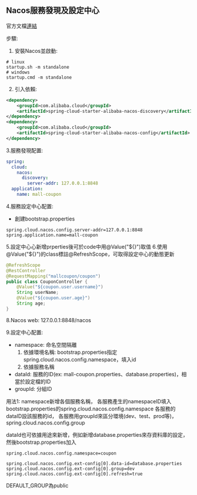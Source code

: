 ## Nacos服務發現及設定中心

官方文檔[連結](https://nacos.io/zh-cn/index.html)

步驟:

1. 安裝Nacos並啟動: 
```
# linux
startup.sh -m standalone
# windows
startup.cmd -m standalone
```
2. 引入依賴: 
```xml
<dependency>
    <groupId>com.alibaba.cloud</groupId>
    <artifactId>spring-cloud-starter-alibaba-nacos-discovery</artifactId>
</dependency>
<dependency>
    <groupId>com.alibaba.cloud</groupId>
    <artifactId>spring-cloud-starter-alibaba-nacos-config</artifactId>
</dependency>
```

3.服務發現配置: 
```yaml
spring:
  cloud:
    nacos:
      discovery:
        server-addr: 127.0.0.1:8848
  application:
    name: mall-coupon
```

4.服務設定中心配置: 
 - 創建bootstrap.properties
```properties
spring.cloud.nacos.config.server-addr=127.0.0.1:8848
spring.application.name=mall-coupon
```

5.設定中心心新增prperties後可於code中用@Value("${}")取值
6.使用@Value("${}")的class標註@RefreshScope，可取得設定中心的動態更新
```java
@RefreshScope
@RestController
@RequestMapping("mallcoupon/coupon")
public class CouponController {
    @Value("${coupon.user.username}")
    String userName;
    @Value("${coupon.user.age}")
    String age;
}
```

8.Nacos web: 127.0.0.1:8848/nacos

9.設定中心配置: 
- namespace: 命名空間隔離
    1. 依據環境名稱: bootstrap.properties指定spring.cloud.nacos.config.namespace，填入id
    2. 依據服務名稱
- dataId: 服務的ID(ex: mall-coupon.properties、database.properties)，相當於設定檔的ID
- groupId: 分組ID

用法1:
namespace新增各個服務名稱，
各服務產生的namespaceID填入bootstrap.properties的spring.cloud.nacos.config.namespace
各服務的dataID設該服務的id，
各服務用groupId來區分環境(dev、test、prod等)，spring.cloud.nacos.config.group

dataId也可依據用途來新增，例如新增database.properties來存資料庫的設定，然後bootstrap.properties加入
```properties
spring.cloud.nacos.config.namespace=coupon

spring.cloud.nacos.config.ext-config[0].data-id=database.properties
spring.cloud.nacos.config.ext-config[0].group=dev
spring.cloud.nacos.config.ext-config[0].refresh=true
```


DEFAULT_GROUP為public
